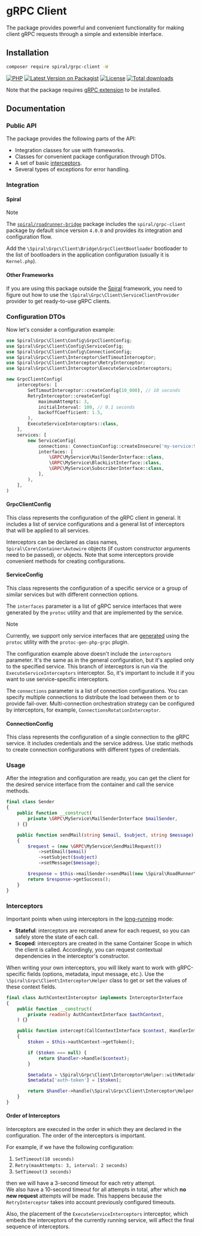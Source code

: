 # gRPC Client

The package provides powerful and convenient functionality for making client gRPC requests through
a simple and extensible interface.

## Installation

```bash
composer require spiral/grpc-client -W
```

[![PHP](https://img.shields.io/packagist/php-v/spiral/grpc-client.svg?style=flat-square&logo=php)](https://packagist.org/packages/spiral/grpc-client)
[![Latest Version on Packagist](https://img.shields.io/packagist/v/spiral/grpc-client.svg?style=flat-square&logo=packagist)](https://packagist.org/packages/spiral/grpc-client)
[![License](https://img.shields.io/packagist/l/spiral/grpc-client.svg?style=flat-square)](LICENSE.md)
[![Total downloads](https://img.shields.io/packagist/dt/spiral/grpc-client.svg?style=flat-square)](https://packagist.org/packages/spiral/grpc-client/stats)

Note that the package requires [gRPC extension](https://pecl.php.net/package/gRPC) to be installed.

## Documentation

### Public API

The package provides the following parts of the API:
- Integration classes for use with frameworks.
- Classes for convenient package configuration through DTOs.
- A set of basic [interceptors](https://spiral.dev/docs/framework-interceptors/).
- Several types of exceptions for error handling.

### Integration

#### Spiral

> [!NOTE]
> The [`spiral/roadrunner-bridge`](https://github.com/spiral/roadrunner-bridge) package includes
> the `spiral/grpc-client` package by default since version `4.0.0` and provides its integration
> and configuration flow.

Add the `\Spiral\Grpc\Client\Bridge\GrpcClientBootloader` bootloader to the list of bootloaders
in the application configuration (usually it is `Kernel.php`).

#### Other Frameworks

If you are using this package outside the [Spiral](https://spiral.dev/) framework,
you need to figure out how to use the `\Spiral\Grpc\Client\ServiceClientProvider` provider
to get ready-to-use gRPC clients.

### Configuration DTOs

Now let's consider a configuration example:

```php
use Spiral\Grpc\Client\Config\GrpcClientConfig;
use Spiral\Grpc\Client\Config\ServiceConfig;
use Spiral\Grpc\Client\Config\ConnectionConfig;
use Spiral\Grpc\Client\Interceptor\SetTimoutInterceptor;
use Spiral\Grpc\Client\Interceptor\RetryInterceptor;
use Spiral\Grpc\Client\Interceptor\ExecuteServiceInterceptors;

new GrpcClientConfig(
    interceptors: [
        SetTimoutInterceptor::createConfig(10_000), // 10 seconds
        RetryInterceptor::createConfig(
            maximumAttempts: 3,
            initialInterval: 100, // 0.1 seconds
            backoffCoefficient: 1.5,
        ),
        ExecuteServiceInterceptors::class,
    ],
    services: [
        new ServiceConfig(
            connections: ConnectionConfig::createInsecure('my-service:9001'),
            interfaces: [
                \GRPC\MyService\MailSenderInterface::class,
                \GRPC\MyService\BlackListInterface::class,
                \GRPC\MyService\SubscriberInterface::class,
            ],
        ),
    ],
)
```

#### GrpcClientConfig

This class represents the configuration of the gRPC client in general.
It includes a list of service configurations and a general list of interceptors that will be applied to all services.

Interceptors can be declared as class names, `Spiral\Core\Container\Autowire` objects
(if custom constructor arguments need to be passed), or objects.
Note that some interceptors provide convenient methods for creating configurations.

#### ServiceConfig

This class represents the configuration of a specific service or a group of similar services
but with different connection options.

The `interfaces` parameter is a list of gRPC service interfaces that were generated by the `protoc` utility
and that are implemented by the service.

> [!NOTE]
> Currently, we support only service interfaces that are [generated](https://spiral.dev/docs/grpc-client)
> using the `protoc` utility with the `protoc-gen-php-grpc` plugin.

The configuration example above doesn't include the `interceptors` parameter.
It's the same as in the general configuration, but it's applied only to the specified service.
This branch of interceptors is run via the `ExecuteServiceInterceptors` interceptor.
So, it's important to include it if you want to use service-specific interceptors.

The `connections` parameter is a list of connection configurations. You can specify multiple connections
to distribute the load between them or to provide fail-over.
Multi-connection orchestration strategy can be configured by interceptors,
for example, `ConnectionsRotationInterceptor`.

#### ConnectionConfig

This class represents the configuration of a single connection to the gRPC service.
It includes credentials and the service address.
Use static methods to create connection configurations with different types of credentials.

### Usage

After the integration and configuration are ready, you can get the client for the desired service interface
from the container and call the service methods.

```php
final class Sender
{
    public function __construct(
        private \GRPC\MyService\MailSenderInterface $mailSender,
    ) {}

    public function sendMail(string $email, $subject, string $message): bool
    {
        $request = (new \GRPC\MyService\SendMailRequest())
            ->setEmail($email)
            ->setSubject($subject)
            ->setMessage($message);

        $response = $this->mailSender->sendMail(new \Spiral\RoadRunner\GRPC\Context([]), $request);
        return $response->getSuccess();
    }
}
```

### Interceptors

Important points when using interceptors in the [long-running](https://spiral.dev/docs/start-server) mode:
- **Stateful**: interceptors are recreated anew for each request, so you can safely store the state of each call.
- **Scoped**: interceptors are created in the same Container Scope in which the client is called.
  Accordingly, you can request contextual dependencies in the interceptor's constructor.

When writing your own interceptors, you will likely want to work with gRPC-specific fields
(options, metadata, input message, etc.).
Use the `\Spiral\Grpc\Client\Interceptor\Helper` class to get or set the values of these context fields.

```php
final class AuthContextInterceptor implements InterceptorInterface
{
    public function __construct(
        private readonly AuthContextInterface $authContext,
    ) {}

    public function intercept(CallContextInterface $context, HandlerInterface $handler): mixed
    {
        $token = $this->authContext->getToken();

        if ($token === null) {
            return $handler->handle($context);
        }

        $metadata = \Spiral\Grpc\Client\Interceptor\Helper::withMetadata($context);
        $metadata['auth-token'] = [$token];

        return $handler->handle(\Spiral\Grpc\Client\Interceptor\Helper::withMetadata($context, $metadata));
    }
}
```

#### Order of Interceptors

Interceptors are executed in the order in which they are declared in the configuration.
The order of the interceptors is important.

For example, if we have the following configuration:

1. `SetTimeout(10 seconds)`
2. `Retry(maxAttempts: 3, interval: 2 seconds)`
3. `SetTimeout(3 seconds)`

then we will have a 3-second timeout for each retry attempt.  
We also have a 10-second timeout for all attempts in total, after which **no new request** attempts will be made.
This happens because the `RetryInterceptor` takes into account previously configured timeouts.

Also, the placement of the `ExecuteServiceInterceptors` interceptor,
which embeds the interceptors of the currently running service,
will affect the final sequence of interceptors.

